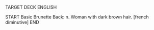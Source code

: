 TARGET DECK
ENGLISH

START
Basic
Brunette
Back: n. Woman with dark brown hair. [french diminutive]
END

